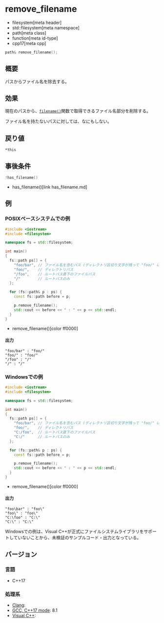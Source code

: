 # remove_filename
* filesystem[meta header]
* std::filesystem[meta namespace]
* path[meta class]
* function[meta id-type]
* cpp17[meta cpp]

```cpp
path& remove_filename();
```

## 概要
パスからファイル名を除去する。


## 効果
現在のパスから、[`filename()`](filename.md)関数で取得できるファイル名部分を削除する。

ファイル名を持たないパスに対しては、なにもしない。


## 戻り値
`*this`


## 事後条件
```cpp
!has_filename()
```
* has_filename()[link has_filename.md]



## 例
### POSIXベースシステムでの例
```cpp example
#include <iostream>
#include <filesystem>

namespace fs = std::filesystem;

int main()
{
  fs::path ps[] = {
    "foo/bar", // ファイル名を含むパス (ディレクトリ区切り文字が残って "foo/" になる)
    "foo/",    // ディレクトリパス
    "/foo",    // ルートパス直下のファイルパス
    "/"        // ルートパスのみ
  };

  for (fs::path& p : ps) {
    const fs::path before = p;

    p.remove_filename();
    std::cout << before << " : " << p << std::endl;
  }
}
```
* remove_filename()[color ff0000]

#### 出力
```
"foo/bar" : "foo/"
"foo/" : "foo/"
"/foo" : "/"
"/" : "/"
```


### Windowsでの例
```cpp example
#include <iostream>
#include <filesystem>

namespace fs = std::filesystem;

int main()
{
  fs::path ps[] = {
    "foo/bar", // ファイル名を含むパス (ディレクトリ区切り文字が残って "foo/" になる)
    "foo/",    // ディレクトリパス
    "C:/foo",  // ルートパス直下のファイルパス
    "C:/"      // ルートパスのみ
  };

  for (fs::path& p : ps) {
    const fs::path before = p;

    p.remove_filename();
    std::cout << before << " : " << p << std::endl;
  }
}
```
* remove_filename()[color ff0000]

#### 出力
```
"foo\bar" : "foo\"
"foo\" : "foo\"
"C:\foo" : "C:\"
"C:\" : "C:\"
```

Windowsでの例は、Visual C++が正式にファイルシステムライブラリをサポートしていないことから、未検証のサンプルコード・出力となっている。

## バージョン
### 言語
- C++17

### 処理系
- [Clang](/implementation.md#clang):
- [GCC, C++17 mode](/implementation.md#gcc): 8.1
- [Visual C++](/implementation.md#visual_cpp):
